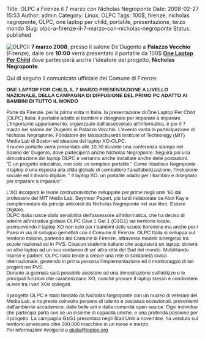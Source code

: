 Title: OLPC a Firenze il 7 marzo con Nicholas Negroponte
Date: 2008-02-27 15:53
Author: admin
Category: Linux, OLPC
Tags: 100$, firenze, nicholas negroponte, OLPC, one laptop per child, portatile, presentazione, terzo mondo
Slug: olpc-a-firenze-il-7-marzo-con-nicholas-negroponte
Status: published

![OLPC](http://www.andreagrandi.it/wp-content/uploads/2008/02/olpc.thumbnail.jpg)Il
**7 marzo 2008**, presso il salone De'Dugento a **Palazzo Vecchio**
(Firenze), dalle ore **10:00** verrà presentato il portatile da 100\$
**[One Laptop Per Child](http://www.laptop.org/)** dove parteciperà
anche l'ideatore del progetto, **Nicholas Negroponte**.

Qui di seguito il comunicato ufficiale del Comune di Firenze:

<font face="Verdana,Arial,Helvetica,sans-serif" size="2">**ONE LAPTOP
FOR CHILD, IL 7 MARZO PRESENTAZIONE A LIVELLO NAZIONALE, DELLA CAMPAGNA
DI DIFFUSIONE DEL PRIMO PC ADATTO AI BAMBINI DI TUTTO IL MONDO**</font>

<font face="Verdana,Arial,Helvetica,sans-serif" size="2">Parte da
Firenze, per la prima volta in Italia, la presentazione di One Laptop
Per Child (OLPC) Italia: il portatile adatto ai bambini e disegnato per
imparare a imparare. L'importante appuntamento, organizzato
dall'assessorato all'informatica, è per il 7 marzo nel salone de'
Dugento in Palazzo Vecchio. L'evento vanta la partecipazione di Nicholas
Negroponte, Fondatore del
Massachusetts</font><font face="Verdana,Arial,Helvetica,sans-serif" size="2">
Institute of Technology (MIT) Media Lab di Boston ed ideatore del laptop
XO-OLPC.  
Il nuovo portatile verrà presentato alle 10,30 durante una conferenza
stampa nel Salone de' Dugento, dove parteciperà anche Nicholas
Negroponte. Seguirà poi una dimostrazione del laptop OLPC e verranno
anche installate anche delle
postazioni.</font><font face="Verdana,Arial,Helvetica,sans-serif" size="2">
</font>  
<font face="Verdana,Arial,Helvetica,sans-serif" size="2"> "È un progetto
educativo, non solo un semplice portatile." Come ribadisce Negroponte ,
il laptop è una risposta alla sfida globale di combattere
l'analfabetizzazione, l'inclusione sociale ed il divario digitale. " Il
laptop XO, un portatile adatto per i bambini e disegnato per imparare a
imparare".</font>

<font face="Verdana,Arial,Helvetica,sans-serif" size="2">L'XO incorpora
le teorie costruzionistiche sviluppate per prime negli anni '60 dal
professore del
</font><font face="Verdana,Arial,Helvetica,sans-serif" size="2">MIT
Media Lab, Seymour Papert, più tardi rielaborate da Alan Kay e
complementate da principi articolati da Nicholas Negroponte nel suo
libro, Essere Digitale.  
OLPC Italia nasce dalla sensibilità dell'assessore all'informatica, che
ha deciso di aderire all'iniziativa globale OLPC Give 1 Get 1 (G1G1) sul
territorio locale, promuovendo il laptop XO non solo per i bambini delle
scuole fiorentine ma anche per i Paesi in via di sviluppo gemellati con
il Comune di Firenze. OLPC Italia si sviluppa sul territorio italiano,
partendo dal Comune di Firenze, attraverso modelli sinergetici tra
scuole nazionali ed in PVS. Ciascun studente italiano che
</font><font face="Verdana,Arial,Helvetica,sans-serif" size="2">acquisterà
un laptop, donerà un altro laptop ad un suo coetaneo di un' altra città
del Sud del mondo. Mobilitando risorse e partner, OLPC Italia tende a
creare una
ret</font><font face="Verdana,Arial,Helvetica,sans-serif" size="2">e di
solidarietà civica internazionale, gestendo in prima persona
l'implementazione ed il monitoraggio di tali progetti nei PVS.  
Durante la giornata sarà possibile assistere ad una dimostrazione
sull'utilizzo e le principali funzioni che caratterizzano XO, nonché
provare il laptop stesso e condividere la rete tra i vari XOs
collegati.</font>

<font face="Verdana,Arial,Helvetica,sans-serif" size="2">Il progetto
OLPC è stato fondato da Nicholas Negroponte con un nucleo di veterani
del Media Lab, e ha presto coinvolto persone di talento e costanza
eccezionali, provenienti dall'ambiente accademico, dalle belle arti e
dalla comunità open source.
Ogni</font><font face="Verdana,Arial,Helvetica,sans-serif" size="2">
individuo che partecipa porta con sé un insieme di capacità uniche, e
una profonda passione per il progetto. La campagna G1G1 presentata negli
Stati Uniti a novembre, ha venduto sul territorio americano oltre
200.000 macchine in un mese e mezzo.  
Per informazioni rivolgersi a <giulia@laptop.org></font>
